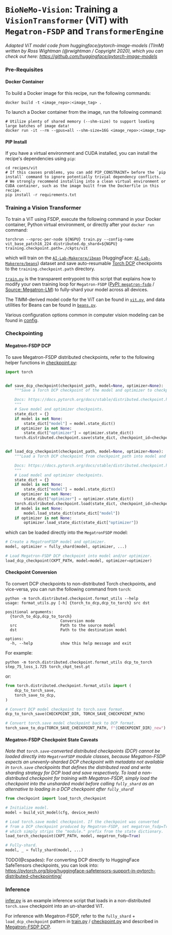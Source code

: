 # `BioNeMo-Vision`: Training a `VisionTransformer` (ViT) with `Megatron-FSDP` and `TransformerEngine`

_Adapted ViT model code from huggingface/pytorch-image-models (TImM) written by Ross Wightman (@rwightman / Copyright 2020), which you can check out here: https://github.com/huggingface/pytorch-image-models_

### Pre-Requisites

#### Docker Container

To build a Docker image for this recipe, run the following commands:

```
docker build -t <image_repo>:<image_tag> .
```

To launch a Docker container from the image, run the following command:

```
# Utilize plenty of shared memory (--shm-size) to support loading large batches of image data!
docker run -it --rm --gpus=all --shm-size=16G <image_repo>:<image_tag>
```

#### PIP Install

If you have a virtual environment and CUDA installed, you can install the recipe's dependencies using `pip`:

```
cd recipes/vit
# If this causes problems, you can add PIP_CONSTRAINT= before the `pip install` command to ignore potentially trivial dependency conflicts.
# We strongly recommend installing into a clean virtual environment or CUDA container, such as the image built from the Dockerfile in this recipe.
pip install -r requirements.txt
```

### Training a Vision Transformer

To train a ViT using FSDP, execute the following command in your Docker container, Python virtual environment, or directly after your `docker run` command:

```
torchrun --nproc-per-node ${NGPU} train.py --config-name vit_base_patch16_224 distributed.dp_shard=${NGPU} training.checkpoint.path=./ckpts/vit
```

which will train on the [`AI-Lab-Makerere/ibean`](https://github.com/AI-Lab-Makerere/ibean/) (HuggingFace: [`AI-Lab-Makerere/beans`](https://huggingface.co/datasets/AI-Lab-Makerere/beans)) dataset and save auto-resumable [Torch DCP](https://docs.pytorch.org/docs/stable/distributed.checkpoint.html) checkpoints to the `training.checkpoint.path` directory.

[`train.py`](train.py) is the transparent entrypoint to this script that explains how to modify your own training loop for `Megatron-FSDP` ([PyPI: `megatron-fsdp`](https://pypi.org/project/megatron-fsdp/) / [Source: Megatron-LM](https://github.com/NVIDIA/Megatron-LM/tree/main/megatron/core/distributed/fsdp/src)) to fully-shard your model across all devices.

The TIMM-derived model code for the ViT can be found in [`vit.py`](vit.py), and data utilities for Beans can be found in [`beans.py`](beans.py).

Various configuration options common in computer vision modeling can be found in [config](./config/).

### Checkpointing

#### Megatron-FSDP DCP

To save Megatron-FSDP distributed checkpoints, refer to the following helper functions in [checkpoint.py](./checkpoint.py):

```python
import torch


def save_dcp_checkpoint(checkpoint_path, model=None, optimizer=None):
    """Save a Torch DCP checkpoint of the model and optimizer to checkpoint_path.

    Docs: https://docs.pytorch.org/docs/stable/distributed.checkpoint.html
    """
    # Save model and optimizer checkpoints.
    state_dict = {}
    if model is not None:
        state_dict["model"] = model.state_dict()
    if optimizer is not None:
        state_dict["optimizer"] = optimizer.state_dict()
    torch.distributed.checkpoint.save(state_dict, checkpoint_id=checkpoint_path)


def load_dcp_checkpoint(checkpoint_path, model=None, optimizer=None):
    """Load a Torch DCP checkpoint from checkpoint_path into model and optimizer.

    Docs: https://docs.pytorch.org/docs/stable/distributed.checkpoint.html
    """
    # Load model and optimizer checkpoints.
    state_dict = {}
    if model is not None:
        state_dict["model"] = model.state_dict()
    if optimizer is not None:
        state_dict["optimizer"] = optimizer.state_dict()
    torch.distributed.checkpoint.load(state_dict, checkpoint_id=checkpoint_path)
    if model is not None:
        model.load_state_dict(state_dict["model"])
    if optimizer is not None:
        optimizer.load_state_dict(state_dict["optimizer"])
```

which can be loaded directly into the `MegatronFSDP` model:

```python
# Create a MegatronFSDP model and optimizer.
model, optimizer = fully_shard(model, optimizer, ...)

# Load Megatron-FSDP DCP checkpoint into model and/or optimizer.
load_dcp_checkpoint(CKPT_PATH, model=model, optimizer=optimizer)
```

#### Checkpoint Conversion

To convert DCP checkpoints to non-distributed Torch checkpoints, and vice-versa, you can run the following command from `torch`:

```
python -m torch.distributed.checkpoint.format_utils --help
usage: format_utils.py [-h] {torch_to_dcp,dcp_to_torch} src dst

positional arguments:
  {torch_to_dcp,dcp_to_torch}
                        Conversion mode
  src                   Path to the source model
  dst                   Path to the destination model

options:
  -h, --help            show this help message and exit
```

For example:

```
python -m torch.distributed.checkpoint.format_utils dcp_to_torch step_75_loss_1.725 torch_ckpt_test.pt
```

or:

```python
from torch.distributed.checkpoint.format_utils import (
    dcp_to_torch_save,
    torch_save_to_dcp,
)

# Convert DCP model checkpoint to torch.save format.
dcp_to_torch_save(CHECKPOINT_DIR, TORCH_SAVE_CHECKPOINT_PATH)

# Convert torch.save model checkpoint back to DCP format.
torch_save_to_dcp(TORCH_SAVE_CHECKPOINT_PATH, f"{CHECKPOINT_DIR}_new")
```

#### Megatron-FSDP Checkpoint State Caveats

_Note that `torch.save`-converted distributed checkpoints (DCP) cannot be loaded directly into `MegatronFSDP` module classes, because Megatron-FSDP expects an unevenly-sharded DCP checkpoint with metadata not available in `torch.save` checkpoints that defines the distributed read and write sharding strategy for DCP load and save respectively. To load a non-distributed checkpoint for training with Megatron-FSDP, simply load the checkpoint into the unsharded model before calling `fully_shard` as an alternative to loading in a DCP checkpoint after `fully_shard`!_

```python
from checkpoint import load_torch_checkpoint

# Initialize model.
model = build_vit_model(cfg, device_mesh)

# Load torch.save model checkpoint. If the checkpoint was converted
# from a DCP checkpoint produced by Megatron-FSDP, set megatron_fsdp=True,
# which simply strips the "module." prefix from the state dictionary.
load_torch_checkpoint(CKPT_PATH, model, megatron_fsdp=True)

# Fully-shard.
model, _ = fully_shard(model, ...)
```

TODO(@cspades): For converting DCP directly to HuggingFace SafeTensors checkpoints, you can look into: https://pytorch.org/blog/huggingface-safetensors-support-in-pytorch-distributed-checkpointing/

### Inference

[infer.py](./infer.py) is an example inference script that loads in a non-distributed `torch.save` checkpoint into an un-sharded ViT.

For inference with Megatron-FSDP, refer to the `fully_shard` + `load_dcp_checkpoint` pattern in [train.py](./train.py) / [checkpoint.py](./checkpoint.py) and described in [Megatron-FSDP DCP](#megatron-fsdp-dcp).
